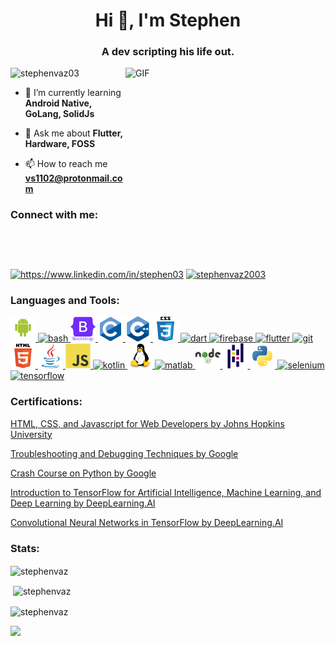 <h1 align="center">Hi 👋, I'm Stephen</h1>
<h3 align="center">A dev scripting his life out.</h3>

<img align="right" alt="GIF" src="https://media3.giphy.com/media/ksE9feSa2b4V2GYwY4/giphy.gif?cid=790b7611un4ipkip0bae9bcqmepyds1pg80d9afane4xgn57&rid=giphy.gif&ct=ts" width="320" height="320" />


<p align="left"> <img src="https://komarev.com/ghpvc/?username=stephenvaz03&label=Profile%20views&color=brightgreen&style=flat" alt="stephenvaz03" /> </p>


- 🌱 I’m currently learning **Android Native, GoLang, SolidJs**

- 💬 Ask me about **Flutter, Hardware, FOSS**

- 📫 How to reach me **vs1102@protonmail.com**


<h3 align="left">Connect with me:</h3>
<p align="left">
<a href="https://www.linkedin.com/in/stephen03" target="blank"><img align="center" src="https://raw.githubusercontent.com/rahuldkjain/github-profile-readme-generator/master/src/images/icons/Social/linked-in-alt.svg" alt="https://www.linkedin.com/in/stephen03" height="30" width="40" /></a>
<a href="https://www.hackerrank.com/stephenvaz2003" target="blank"><img align="center" src="https://raw.githubusercontent.com/rahuldkjain/github-profile-readme-generator/master/src/images/icons/Social/hackerrank.svg" alt="stephenvaz2003" height="30" width="40" /></a>
</p>



<h3 align="left">Languages and Tools:</h3>
<p align="left"> <a href="https://developer.android.com" target="_blank" rel="noreferrer"> <img src="https://raw.githubusercontent.com/devicons/devicon/master/icons/android/android-original-wordmark.svg" alt="android" width="40" height="40"/> </a> <a href="https://www.gnu.org/software/bash/" target="_blank" rel="noreferrer"> <img src="https://www.vectorlogo.zone/logos/gnu_bash/gnu_bash-icon.svg" alt="bash" width="40" height="40"/> </a> <a href="https://getbootstrap.com" target="_blank" rel="noreferrer"> <img src="https://raw.githubusercontent.com/devicons/devicon/master/icons/bootstrap/bootstrap-plain-wordmark.svg" alt="bootstrap" width="40" height="40"/> </a> <a href="https://www.cprogramming.com/" target="_blank" rel="noreferrer"> <img src="https://raw.githubusercontent.com/devicons/devicon/master/icons/c/c-original.svg" alt="c" width="40" height="40"/> </a> <a href="https://www.w3schools.com/cpp/" target="_blank" rel="noreferrer"> <img src="https://raw.githubusercontent.com/devicons/devicon/master/icons/cplusplus/cplusplus-original.svg" alt="cplusplus" width="40" height="40"/> </a> <a href="https://www.w3schools.com/css/" target="_blank" rel="noreferrer"> <img src="https://raw.githubusercontent.com/devicons/devicon/master/icons/css3/css3-original-wordmark.svg" alt="css3" width="40" height="40"/> </a> <a href="https://dart.dev" target="_blank" rel="noreferrer"> <img src="https://www.vectorlogo.zone/logos/dartlang/dartlang-icon.svg" alt="dart" width="40" height="40"/> </a> <a href="https://firebase.google.com/" target="_blank" rel="noreferrer"> <img src="https://www.vectorlogo.zone/logos/firebase/firebase-icon.svg" alt="firebase" width="40" height="40"/> </a> <a href="https://flutter.dev" target="_blank" rel="noreferrer"> <img src="https://www.vectorlogo.zone/logos/flutterio/flutterio-icon.svg" alt="flutter" width="40" height="40"/> </a> <a href="https://git-scm.com/" target="_blank" rel="noreferrer"> <img src="https://www.vectorlogo.zone/logos/git-scm/git-scm-icon.svg" alt="git" width="40" height="40"/> </a> <a href="https://www.w3.org/html/" target="_blank" rel="noreferrer"> <img src="https://raw.githubusercontent.com/devicons/devicon/master/icons/html5/html5-original-wordmark.svg" alt="html5" width="40" height="40"/> </a> <a href="https://www.java.com" target="_blank" rel="noreferrer"> <img src="https://raw.githubusercontent.com/devicons/devicon/master/icons/java/java-original.svg" alt="java" width="40" height="40"/> </a> <a href="https://developer.mozilla.org/en-US/docs/Web/JavaScript" target="_blank" rel="noreferrer"> <img src="https://raw.githubusercontent.com/devicons/devicon/master/icons/javascript/javascript-original.svg" alt="javascript" width="40" height="40"/> </a> <a href="https://kotlinlang.org" target="_blank" rel="noreferrer"> <img src="https://www.vectorlogo.zone/logos/kotlinlang/kotlinlang-icon.svg" alt="kotlin" width="40" height="40"/> </a> <a href="https://www.linux.org/" target="_blank" rel="noreferrer"> <img src="https://raw.githubusercontent.com/devicons/devicon/master/icons/linux/linux-original.svg" alt="linux" width="40" height="40"/> </a> <a href="https://www.mathworks.com/" target="_blank" rel="noreferrer"> <img src="https://upload.wikimedia.org/wikipedia/commons/2/21/Matlab_Logo.png" alt="matlab" width="40" height="40"/> </a> <a href="https://nodejs.org" target="_blank" rel="noreferrer"> <img src="https://raw.githubusercontent.com/devicons/devicon/master/icons/nodejs/nodejs-original-wordmark.svg" alt="nodejs" width="40" height="40"/> </a> <a href="https://pandas.pydata.org/" target="_blank" rel="noreferrer"> <img src="https://raw.githubusercontent.com/devicons/devicon/2ae2a900d2f041da66e950e4d48052658d850630/icons/pandas/pandas-original.svg" alt="pandas" width="40" height="40"/> </a> <a href="https://www.python.org" target="_blank" rel="noreferrer"> <img src="https://raw.githubusercontent.com/devicons/devicon/master/icons/python/python-original.svg" alt="python" width="40" height="40"/> </a> <a href="https://www.selenium.dev" target="_blank" rel="noreferrer"> <img src="https://raw.githubusercontent.com/detain/svg-logos/780f25886640cef088af994181646db2f6b1a3f8/svg/selenium-logo.svg" alt="selenium" width="40" height="40"/> </a> <a href="https://www.tensorflow.org" target="_blank" rel="noreferrer"> <img src="https://www.vectorlogo.zone/logos/tensorflow/tensorflow-icon.svg" alt="tensorflow" width="40" height="40"/> </a> </p>

<h3 align="left">Certifications:</h3>
<p align="left"><a href="https://coursera.org/share/3db32d674e7639352d578392f8ad2f69">HTML, CSS, and Javascript for Web Developers by Johns Hopkins University</a></p>
<p align="left"><a href="https://coursera.org/share/6a8361b876df3d6908540373eb4d33df">Troubleshooting and Debugging Techniques by Google</a></p>
<p align="left"><a href="https://www.coursera.org/account/accomplishments/certificate/9AH4GAJ7BLGZ">Crash Course on Python
 by Google</a></p>
<p align="left"><a href="https://www.coursera.org/account/accomplishments/certificate/8XJGCUGW8N48">Introduction to TensorFlow for Artificial Intelligence, Machine Learning, and Deep Learning
 by DeepLearning.AI</a></p>
<p align="left"><a href="https://www.coursera.org/account/accomplishments/certificate/TERZRXMQFH4X">Convolutional Neural Networks in TensorFlow by DeepLearning.AI</a></p>


<h3 align="left">Stats:</h3>
<p><img align="center" src="https://github-readme-stats.vercel.app/api?username=stephenvaz&show_icons=true&theme=gruvbox&locale=en" alt="stephenvaz" /></p>

<p>&nbsp;<img align="center" src="https://github-readme-stats.vercel.app/api/top-langs?username=stephenvaz&show_icons=true&theme=tokyonight&locale=en&layout=compact" alt="stephenvaz" /></p>

<p><img align="center" src="https://github-readme-streak-stats.herokuapp.com/?user=stephenvaz&theme=dark" alt="stephenvaz" /></p>

![](https://hit.yhype.me/github/profile?user_id=54773712)

